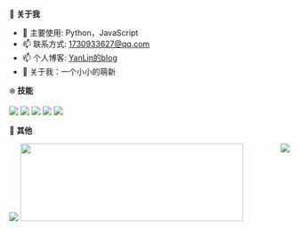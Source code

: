 🍓 **关于我**

- 🔭 主要使用: Python，JavaScript
- 📫 联系方式: 1730933627@qq.com
- 📫 个人博客: [YanLin的blog](https://yanlinn.com)
- 👯 关于我：一个小小的萌新


❄️ **技能**

![](https://img.shields.io/badge/-Python-3e74a2?style=flat-square&logo=Python&logoColor=fff)
![](https://img.shields.io/badge/-Node.js-339933?style=flat-square&logo=Node.js&logoColor=fff)
![](https://img.shields.io/badge/-Vue-4fc08d?style=flat-square&logo=Vue.js&logoColor=fff)
![](https://img.shields.io/badge/-Docker-2496ED?style=flat-square&logo=Docker&logoColor=fff)
![](https://img.shields.io/badge/-Linux-000000?style=flat-square&logo=Linux&logoColor=fff)


🎄 **其他**

<img align="right" src="https://github-readme-stats.vercel.app/api?username=1730933627&count_private=true&show_icons=true" />
<img src="https://github-readme-stats.vercel.app/api/top-langs/?username=1730933627&layout=compact" />
<img width="400" height="140" src="https://card.yuy1n.io/card/76561198255244492/light,badge" />
